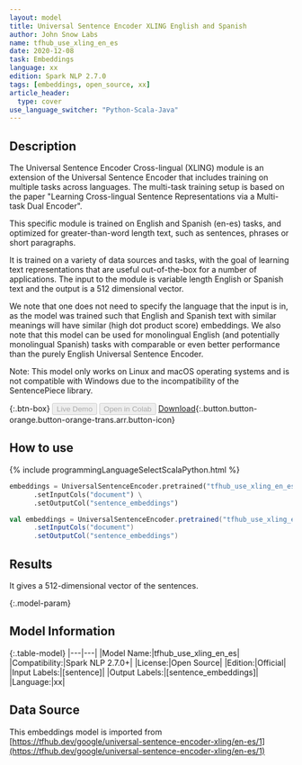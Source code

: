 ```yaml
---
layout: model
title: Universal Sentence Encoder XLING English and Spanish
author: John Snow Labs
name: tfhub_use_xling_en_es
date: 2020-12-08
task: Embeddings
language: xx
edition: Spark NLP 2.7.0
tags: [embeddings, open_source, xx]
article_header:
  type: cover
use_language_switcher: "Python-Scala-Java"
---
```


## Description

The Universal Sentence Encoder Cross-lingual (XLING) module is an extension of the Universal Sentence Encoder that includes training on multiple tasks across languages. The multi-task training setup is based on the paper "Learning Cross-lingual Sentence Representations via a Multi-task Dual Encoder".

This specific module is trained on English and Spanish (en-es) tasks, and optimized for greater-than-word length text, such as sentences, phrases or short paragraphs. 

It is trained on a variety of data sources and tasks, with the goal of learning text representations that are useful out-of-the-box for a number of applications. The input to the module is variable length English or Spanish text and the output is a 512 dimensional vector. 

We note that one does not need to specify the language that the input is in, as the model was trained such that English and Spanish text with similar meanings will have similar (high dot product score) embeddings. We also note that this model can be used for monolingual English (and potentially monolingual Spanish) tasks with comparable or even better performance than the purely English Universal Sentence Encoder.

Note: This model only works on Linux and macOS operating systems and is not compatible with Windows due to the incompatibility of the SentencePiece library.

{:.btn-box}
<button class="button button-orange" disabled>Live Demo</button>
<button class="button button-orange" disabled>Open in Colab</button>
[Download](https://s3.amazonaws.com/auxdata.johnsnowlabs.com/public/models/tfhub_use_xling_en_es_xx_2.7.0_2.4_1607440558771.zip){:.button.button-orange.button-orange-trans.arr.button-icon}

## How to use

<div class="tabs-box" markdown="1">
{% include programmingLanguageSelectScalaPython.html %}

```python
embeddings = UniversalSentenceEncoder.pretrained("tfhub_use_xling_en_es", "xx") \
      .setInputCols("document") \
      .setOutputCol("sentence_embeddings")
```
```scala
val embeddings = UniversalSentenceEncoder.pretrained("tfhub_use_xling_en_es", "xx")
      .setInputCols("document")
      .setOutputCol("sentence_embeddings")
```
</div>

## Results

It gives a 512-dimensional vector of the sentences.

{:.model-param}
## Model Information

{:.table-model}
|---|---|
|Model Name:|tfhub_use_xling_en_es|
|Compatibility:|Spark NLP 2.7.0+|
|License:|Open Source|
|Edition:|Official|
|Input Labels:|[sentence]|
|Output Labels:|[sentence_embeddings]|
|Language:|xx|

## Data Source

This embeddings model is imported from [https://tfhub.dev/google/universal-sentence-encoder-xling/en-es/1](https://tfhub.dev/google/universal-sentence-encoder-xling/en-es/1)